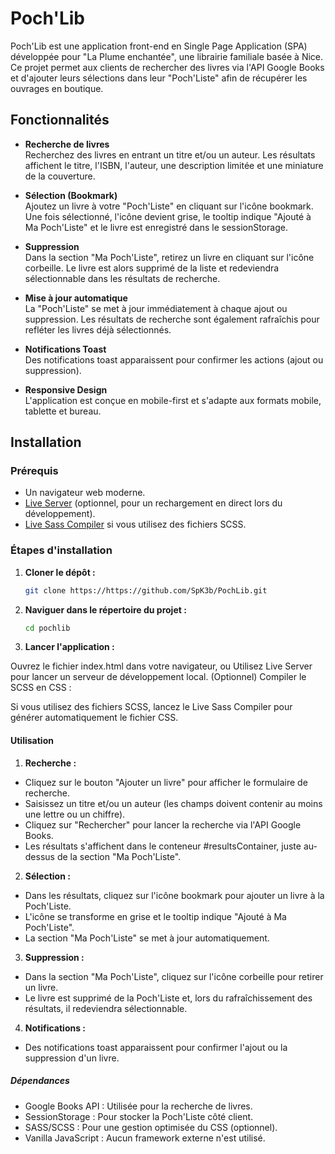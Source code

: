 # Poch'Lib

Poch'Lib est une application front-end en Single Page Application (SPA) développée pour "La Plume enchantée", une librairie familiale basée à Nice. Ce projet permet aux clients de rechercher des livres via l'API Google Books et d'ajouter leurs sélections dans leur "Poch'Liste" afin de récupérer les ouvrages en boutique.

## Fonctionnalités

- **Recherche de livres**  
  Recherchez des livres en entrant un titre et/ou un auteur. Les résultats affichent le titre, l'ISBN, l'auteur, une description limitée et une miniature de la couverture.

- **Sélection (Bookmark)**  
  Ajoutez un livre à votre "Poch'Liste" en cliquant sur l'icône bookmark. Une fois sélectionné, l'icône devient grise, le tooltip indique "Ajouté à Ma Poch'Liste" et le livre est enregistré dans le sessionStorage.

- **Suppression**  
  Dans la section "Ma Poch'Liste", retirez un livre en cliquant sur l'icône corbeille. Le livre est alors supprimé de la liste et redeviendra sélectionnable dans les résultats de recherche.

- **Mise à jour automatique**  
  La "Poch'Liste" se met à jour immédiatement à chaque ajout ou suppression. Les résultats de recherche sont également rafraîchis pour refléter les livres déjà sélectionnés.

- **Notifications Toast**  
  Des notifications toast apparaissent pour confirmer les actions (ajout ou suppression).

- **Responsive Design**  
  L'application est conçue en mobile-first et s'adapte aux formats mobile, tablette et bureau.

## Installation

### Prérequis

- Un navigateur web moderne.
- [Live Server](https://marketplace.visualstudio.com/items?itemName=ritwickdey.LiveServer) (optionnel, pour un rechargement en direct lors du développement).
- [Live Sass Compiler](https://marketplace.visualstudio.com/items?itemName=ritwickdey.LiveSassCompiler) si vous utilisez des fichiers SCSS.

### Étapes d'installation

1. **Cloner le dépôt :**
    ```bash
    git clone https://https://github.com/SpK3b/PochLib.git

2. **Naviguer dans le répertoire du projet :**

    ```bash
    cd pochlib   

3. **Lancer l'application :** 

Ouvrez le fichier index.html dans votre navigateur, ou
Utilisez Live Server pour lancer un serveur de développement local.
(Optionnel) Compiler le SCSS en CSS :

Si vous utilisez des fichiers SCSS, lancez le Live Sass Compiler pour générer automatiquement le fichier CSS.


#### Utilisation

1. **Recherche :**

- Cliquez sur le bouton "Ajouter un livre" pour afficher le formulaire de recherche.
- Saisissez un titre et/ou un auteur (les champs doivent contenir au moins une lettre ou un chiffre).
- Cliquez sur "Rechercher" pour lancer la recherche via l'API Google Books.
- Les résultats s'affichent dans le conteneur #resultsContainer, juste au-dessus de la section "Ma Poch'Liste".

2. **Sélection :**

- Dans les résultats, cliquez sur l'icône bookmark pour ajouter un livre à la Poch'Liste.
- L'icône se transforme en grise et le tooltip indique "Ajouté à Ma Poch'Liste".
- La section "Ma Poch'Liste" se met à jour automatiquement.

3. **Suppression :**

- Dans la section "Ma Poch'Liste", cliquez sur l'icône corbeille pour retirer un livre.
- Le livre est supprimé de la Poch'Liste et, lors du rafraîchissement des résultats, il redeviendra sélectionnable.

4. **Notifications :**

- Des notifications toast apparaissent pour confirmer l'ajout ou la suppression d'un livre.

##### Dépendances

- Google Books API : Utilisée pour la recherche de livres.
- SessionStorage : Pour stocker la Poch'Liste côté client.
- SASS/SCSS : Pour une gestion optimisée du CSS (optionnel).
- Vanilla JavaScript : Aucun framework externe n'est utilisé.
